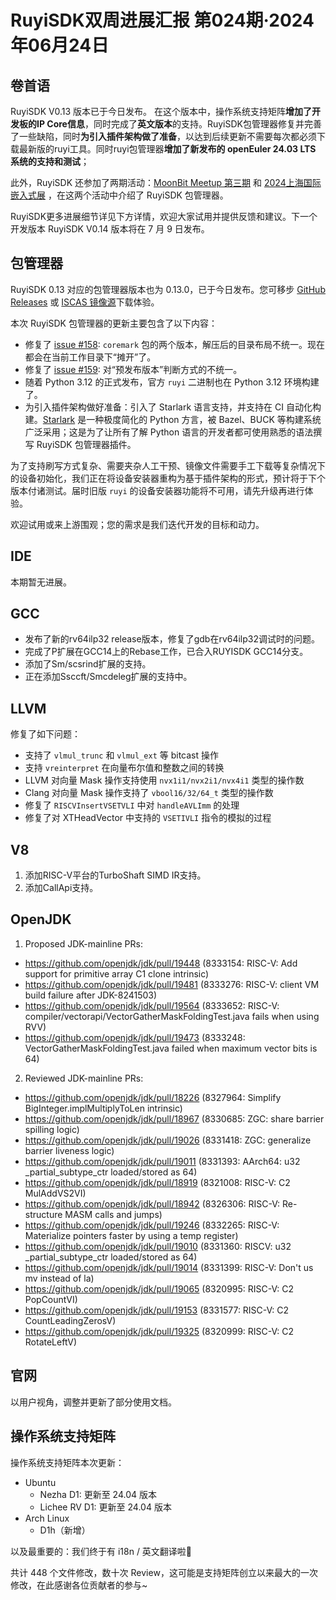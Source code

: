 # RuyiSDK双周进展汇报  第024期·2024年06月24日

## 卷首语

RuyiSDK V0.13 版本已于今日发布。 在这个版本中，操作系统支持矩阵**增加了开发板的IP Core信息**，同时完成了**英文版本**的支持。RuyiSDK包管理器修复并完善了一些缺陷，同时**为引入插件架构做了准备**，以达到后续更新不需要每次都必须下载最新版的ruyi工具。同时ruyi包管理器**增加了新发布的 openEuler 24.03 LTS 系统的支持和测试**；

此外，RuyiSDK 还参加了两期活动：[MoonBit Meetup 第三期](https://mp.weixin.qq.com/s/nA4fSeVAFk_whbjdC2tmig) 和 [2024上海国际嵌入式展](https://mp.weixin.qq.com/s/4Kae99_wTPgQBPqJTwh9mg) ，在这两个活动中介绍了 RuyiSDK 包管理器。

RuyiSDK更多进展细节详见下方详情，欢迎大家试用并提供反馈和建议。下一个开发版本 RuyiSDK V0.14 版本将在 7 月 9 日发布。

## 包管理器

RuyiSDK 0.13 对应的包管理器版本也为 0.13.0，已于今日发布。您可移步
[GitHub Releases][ruyi-0.13.0-gh] 或 [ISCAS 镜像源][ruyi-0.13.0-iscas]下载体验。

本次 RuyiSDK 包管理器的更新主要包含了以下内容：

* 修复了 [issue #158](https://github.com/ruyisdk/ruyi/issues/158): `coremark` 包的两个版本，解压后的目录布局不统一。现在都会在当前工作目录下“摊开”了。
* 修复了 [issue #159](https://github.com/ruyisdk/ruyi/issues/159): 对“预发布版本”判断方式的不统一。
* 随着 Python 3.12 的正式发布，官方 `ruyi` 二进制也在 Python 3.12 环境构建了。
* 为引入插件架构做好准备：引入了 Starlark 语言支持，并支持在 CI 自动化构建。[Starlark][Starlark]
  是一种极度简化的 Python 方言，被 Bazel、BUCK 等构建系统广泛采用；这是为了让所有了解
  Python 语言的开发者都可使用熟悉的语法撰写 RuyiSDK 包管理器插件。

为了支持刷写方式复杂、需要夹杂人工干预、镜像文件需要手工下载等复杂情况下的设备初始化，我们正在将设备安装器重构为基于插件架构的形式，预计将于下个版本付诸测试。届时旧版
`ruyi` 的设备安装器功能将不可用，请先升级再进行体验。

欢迎试用或来上游围观；您的需求是我们迭代开发的目标和动力。

## IDE

本期暂无进展。

## GCC

- 发布了新的rv64ilp32 release版本，修复了gdb在rv64ilp32调试时的问题。
- 完成了P扩展在GCC14上的Rebase工作，已合入RUYISDK GCC14分支。
- 添加了Sm/scsrind扩展的支持。
- 正在添加Ssccft/Smcdeleg扩展的支持中。

## LLVM

修复了如下问题：

- 支持了 `vlmul_trunc` 和 `vlmul_ext` 等 bitcast 操作
- 支持 `vreinterpret` 在向量布尔值和整数之间的转换
- LLVM 对向量 Mask 操作支持使用 `nvx1i1/nvx2i1/nvx4i1` 类型的操作数
- Clang 对向量 Mask 操作支持了 `vbool16/32/64_t` 类型的操作数
- 修复了 `RISCVInsertVSETVLI` 中对 `handleAVLImm` 的处理
- 修复了对 XTHeadVector 中支持的 `VSETIVLI` 指令的模拟的过程

## V8

1. 添加RISC-V平台的TurboShaft SIMD IR支持。
2. 添加CallApi支持。

## OpenJDK

1. Proposed JDK-mainline PRs:

- https://github.com/openjdk/jdk/pull/19448 (8333154: RISC-V: Add support for primitive array C1 clone intrinsic)
- https://github.com/openjdk/jdk/pull/19481 (8333276: RISC-V: client VM build failure after JDK-8241503)
- https://github.com/openjdk/jdk/pull/19564 (8333652: RISC-V: compiler/vectorapi/VectorGatherMaskFoldingTest.java fails when using RVV)
- https://github.com/openjdk/jdk/pull/19473 (8333248: VectorGatherMaskFoldingTest.java failed when maximum vector bits is 64)

2. Reviewed JDK-mainline PRs:

- https://github.com/openjdk/jdk/pull/18226 (8327964: Simplify BigInteger.implMultiplyToLen intrinsic)
- https://github.com/openjdk/jdk/pull/18967 (8330685: ZGC: share barrier spilling logic)
- https://github.com/openjdk/jdk/pull/19026 (8331418: ZGC: generalize barrier liveness logic)
- https://github.com/openjdk/jdk/pull/19011 (8331393: AArch64: u32 _partial_subtype_ctr loaded/stored as 64)
- https://github.com/openjdk/jdk/pull/18919 (8321008: RISC-V: C2 MulAddVS2VI)
- https://github.com/openjdk/jdk/pull/18942 (8326306: RISC-V: Re-structure MASM calls and jumps)
- https://github.com/openjdk/jdk/pull/19246 (8332265: RISC-V: Materialize pointers faster by using a temp register)
- https://github.com/openjdk/jdk/pull/19010 (8331360: RISCV: u32 _partial_subtype_ctr loaded/stored as 64)
- https://github.com/openjdk/jdk/pull/19014 (8331399: RISC-V: Don't us mv instead of la)
- https://github.com/openjdk/jdk/pull/19065 (8320995: RISC-V: C2 PopCountVI)
- https://github.com/openjdk/jdk/pull/19153 (8331577: RISC-V: C2 CountLeadingZerosV)
- https://github.com/openjdk/jdk/pull/19325 (8320999: RISC-V: C2 RotateLeftV)

## 官网

以用户视角，调整并更新了部分使用文档。

## 操作系统支持矩阵

操作系统支持矩阵本次更新：

- Ubuntu
  - Nezha D1: 更新至 24.04 版本
  - Lichee RV D1: 更新至 24.04 版本
- Arch Linux
  - D1h（新增）

以及最重要的：我们终于有 i18n / 英文翻译啦🎉

共计 448 个文件修改，数十次 Review，这可能是支持矩阵创立以来最大的一次修改，在此感谢各位贡献者的参与~

[ruyi-0.13.0-gh]: https://github.com/ruyisdk/ruyi/releases/tag/0.13.0
[ruyi-0.13.0-iscas]: https://mirror.iscas.ac.cn/ruyisdk/ruyi/releases/0.13.0/
[Starlark]: https://github.com/bazelbuild/starlark

